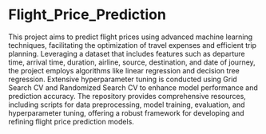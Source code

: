 # Flight_Price_Prediction
This project aims to predict flight prices using advanced machine learning techniques, facilitating the optimization of travel expenses and efficient trip planning. Leveraging a dataset that includes features such as departure time, arrival time, duration, airline, source, destination, and date of journey, the project employs algorithms like linear regression and decision tree regression. Extensive hyperparameter tuning is conducted using Grid Search CV and Randomized Search CV to enhance model performance and prediction accuracy. The repository provides comprehensive resources, including scripts for data preprocessing, model training, evaluation, and hyperparameter tuning, offering a robust framework for developing and refining flight price prediction models.
